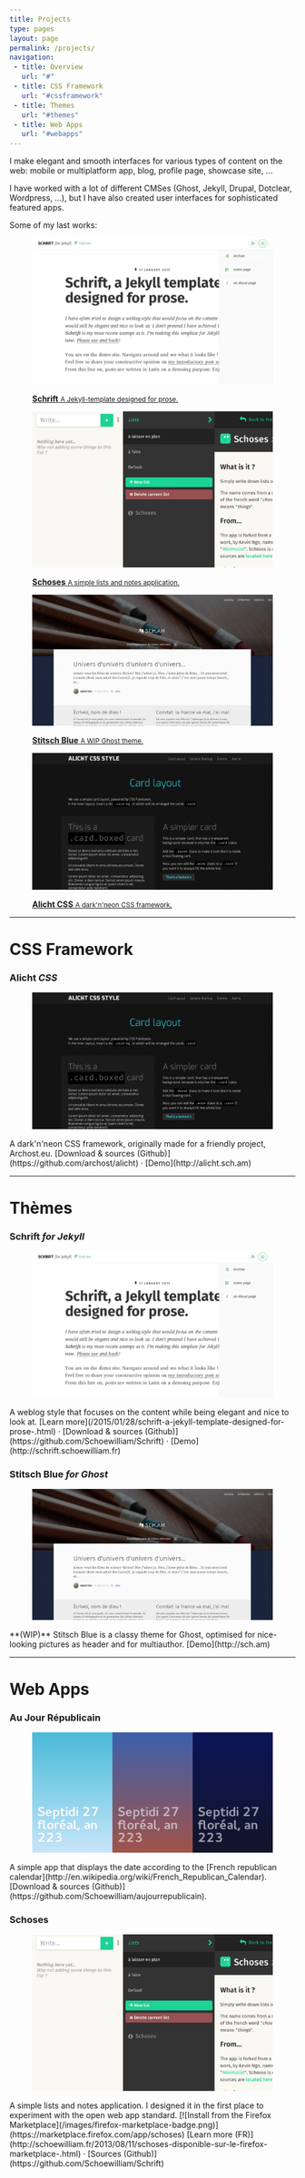 ```yaml
---
title: Projects
type: pages
layout: page
permalink: /projects/
navigation:
 - title: Overview
   url: "#"
 - title: CSS Framework
   url: "#cssframework"
 - title: Themes
   url: "#themes"
 - title: Web Apps
   url: "#webapps"
---
```


I make elegant and smooth interfaces for various types of content on the web: mobile or multiplatform app, blog, profile page, showcase site, …

I have worked with a lot of different CMSes (Ghost, Jekyll, Drupal, Dotclear, Wordpress, …), but I have also created user interfaces for sophisticated featured apps.

Some of my last works:

<div class="thumbnail-ct">
    <figure class="thumbnail">
        <a href="/projects#schrift-for-jekyll">
        <img src="/images/schrift/schrift-thumb.png">
        <p>
            <strong>Schrift</strong>
            <small>A Jekyll-template designed for prose.</small>
        </p>
        </a>
    </figure>
    <figure class="thumbnail">
        <a href="/projects#schoses">
        <img src="/images/schoses/schoses-thumb.png">
        <p>
            <strong>Schoses</strong>
            <small>A simple lists and notes application.</small>
        </p>
        </a>
    </figure>
    <figure class="thumbnail">
        <a href="/projects#stitsch-blue-for-ghost">
        <img src="/images/stitschblue/stitschblue-thumb.png">
        <p>
            <strong>Stitsch Blue</strong>
            <small>A WIP Ghost theme.</small>
        </p>
        </a>
    </figure>
    <figure class="thumbnail">
        <a href="/projects#alicht-css">
        <img src="/images/alicht/alicht-thumb.png">
        <p>
            <strong>Alicht CSS</strong>
            <small>A dark'n'neon CSS framework.</small>
        </p>
        </a>
    </figure>
</div>

<!--more-->

<hr class="large title" id="cssframework">

# CSS Framework

### Alicht *CSS*
<figure class="thumbnail align right">
    <img src="/images/alicht/alicht-thumb.png">
</figure>
A dark'n'neon CSS framework, originally made for a friendly project, Archost.eu.  
[Download & sources (Github)](https://github.com/archost/alicht) · [Demo](http://alicht.sch.am)

<hr class="large title" id="themes">

# Thèmes

### Schrift *for Jekyll*
<figure class="thumbnail align right">
    <img src="/images/schrift/schrift-thumb.png">
</figure>
A weblog style that focuses on the content while being elegant and nice to look at.
[Learn more](/2015/01/28/schrift-a-jekyll-template-designed-for-prose-.html) · [Download & sources (Github)](https://github.com/Schoewilliam/Schrift) · [Demo](http://schrift.schoewilliam.fr)

  
  
### Stitsch Blue *for Ghost*
<figure class="thumbnail align right">
    <img src="/images/stitschblue/stitschblue-thumb.png">
</figure>
**(WIP)** Stitsch Blue is a classy theme for Ghost, optimised for nice-looking pictures as header and for multiauthor.  
[Demo](http://sch.am)


<hr class="large title" id="webapps">

# Web Apps

### Au Jour Républicain
<figure class="thumbnail align right">
    <img src="/images/aujourrepublicain/aujourrepublicain-thumb.png">
</figure>
A simple app that displays the date according to the [French republican calendar](http://en.wikipedia.org/wiki/French_Republican_Calendar).  
[Download & sources (Github)](https://github.com/Schoewilliam/aujourrepublicain).

### Schoses
<figure class="thumbnail align right">
    <img src="/images/schoses/schoses-thumb.png">
</figure>
A simple lists and notes application. I designed it in the first place to experiment with the open web app standard.  
[![Install from the Firefox Marketplace](/images/firefox-marketplace-badge.png)](https://marketplace.firefox.com/app/schoses)  
[Learn more (FR)](http://schoewilliam.fr/2013/08/11/schoses-disponible-sur-le-firefox-marketplace-.html) · [Sources (Github)](https://github.com/Schoewilliam/Schrift)